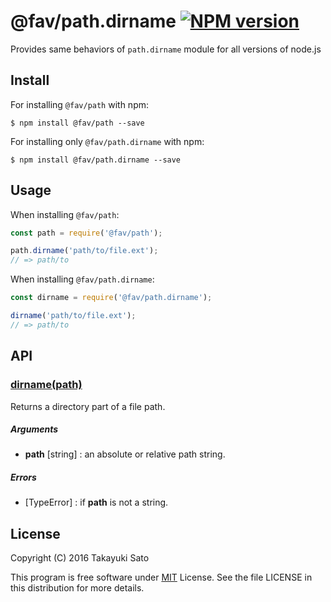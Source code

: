 @fav/path.dirname [![NPM version][npm-image]][npm-url]
==================

Provides same behaviors of `path.dirname` module for all versions of node.js

Install
-------

For installing `@fav/path` with npm: 

```
$ npm install @fav/path --save
```

For installing only `@fav/path.dirname` with npm:

```
$ npm install @fav/path.dirname --save
```

Usage
-----

When installing `@fav/path`:

```js
const path = require('@fav/path');

path.dirname('path/to/file.ext');
// => path/to
```

When installing `@fav/path.dirname`:

```js
const dirname = require('@fav/path.dirname');

dirname('path/to/file.ext');
// => path/to
```

API
---

### <u>dirname(path)</u>

Returns a directory part of a file path.

##### Arguments

* **path** [string] : an absolute or relative path string.

##### Errors

* [TypeError] : if **path** is not a string.

License
-------

Copyright (C) 2016 Takayuki Sato

This program is free software under [MIT][mit-url] License.
See the file LICENSE in this distribution for more details.

[npm-image]: http://img.shields.io/badge/npm-v0.7.0-blue.svg
[npm-url]: https://www.npmjs.org/package/@fav/path/
[mit-url]: https://opensource.org/licenses/MIT

